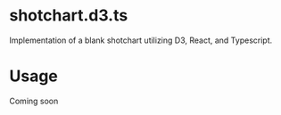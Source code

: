 # shotchart.d3.ts
Implementation of a blank shotchart utilizing D3, React, and Typescript.

# Usage

Coming soon